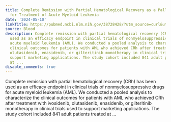 ```yaml
---
title: Complete Remission with Partial Hematological Recovery as a Palliative Endpoint
  for Treatment of Acute Myeloid Leukemia
date: '2024-05-10'
linkTitle: https://pubmed.ncbi.nlm.nih.gov/38728428/?utm_source=curl&utm_medium=rss&utm_campaign=journals&utm_content=7603509&fc=None&ff=20240511181524&v=2.18.0.post9+e462414
source: Blood
description: Complete remission with partial hematological recovery (CRh) has been
  used as an efficacy endpoint in clinical trials of nonmyelosuppressive drugs for
  acute myeloid leukemia (AML). We conducted a pooled analysis to characterize the
  clinical outcomes for patients with AML who achieved CRh after treatment with ivosidenib,
  olutasidenib, enasidenib, or gilteritinib monotherapy in clinical trials used to
  support marketing applications. The study cohort included 841 adult patients treated
  at ...
disable_comments: true
---
```

Complete remission with partial hematological recovery (CRh) has been used as an efficacy endpoint in clinical trials of nonmyelosuppressive drugs for acute myeloid leukemia (AML). We conducted a pooled analysis to characterize the clinical outcomes for patients with AML who achieved CRh after treatment with ivosidenib, olutasidenib, enasidenib, or gilteritinib monotherapy in clinical trials used to support marketing applications. The study cohort included 841 adult patients treated at ...